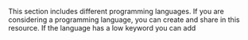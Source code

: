 This section includes different programming languages. If you are considering a programming language, you can create and share in this resource.
If the language has a low keyword you can add
